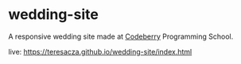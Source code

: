 # wedding-site
A responsive wedding site made at [Codeberry](https://codeberryschool.com/) Programming School.

live: https://teresacza.github.io/wedding-site/index.html
